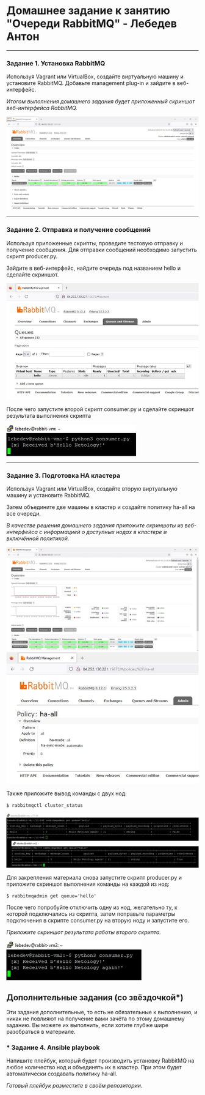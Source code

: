 # Домашнее задание к занятию "Очереди RabbitMQ" - Лебедев Антон

---

### Задание 1. Установка RabbitMQ

Используя Vagrant или VirtualBox, создайте виртуальную машину и установите RabbitMQ.
Добавьте management plug-in и зайдите в веб-интерфейс.

*Итогом выполнения домашнего задания будет приложенный скриншот веб-интерфейса RabbitMQ.*

![Screenshot_1](https://github.com/Lebedun/HomeWork-Blank/blob/11-04/img/Screenshot_1.jpg)

---

### Задание 2. Отправка и получение сообщений

Используя приложенные скрипты, проведите тестовую отправку и получение сообщения.
Для отправки сообщений необходимо запустить скрипт producer.py.

Зайдите в веб-интерфейс, найдите очередь под названием hello и сделайте скриншот.

![Screenshot_2](https://github.com/Lebedun/HomeWork-Blank/blob/11-04/img/Screenshot_2.jpg)

После чего запустите второй скрипт consumer.py и сделайте скриншот результата выполнения скрипта

![Screenshot_3](https://github.com/Lebedun/HomeWork-Blank/blob/11-04/img/Screenshot_3.jpg)

---

### Задание 3. Подготовка HA кластера

Используя Vagrant или VirtualBox, создайте вторую виртуальную машину и установите RabbitMQ.

Затем объедините две машины в кластер и создайте политику ha-all на все очереди.

*В качестве решения домашнего задания приложите скриншоты из веб-интерфейса с информацией о доступных нодах в кластере и включённой политикой.*

![Screenshot_4](https://github.com/Lebedun/HomeWork-Blank/blob/11-04/img/Screenshot_4.jpg)
![Screenshot_5](https://github.com/Lebedun/HomeWork-Blank/blob/11-04/img/Screenshot_5.jpg)

Также приложите вывод команды с двух нод:

```shell script
$ rabbitmqctl cluster_status
```

![Screenshot_6](https://github.com/Lebedun/HomeWork-Blank/blob/11-04/img/Screenshot_6.jpg)

Для закрепления материала снова запустите скрипт producer.py и приложите скриншот выполнения команды на каждой из нод:

```shell script
$ rabbitmqadmin get queue='hello'
```

После чего попробуйте отключить одну из нод, желательно ту, к которой подключались из скрипта, затем поправьте параметры подключения в скрипте consumer.py на вторую ноду и запустите его.

*Приложите скриншот результата работы второго скрипта.*

![Screenshot_7](https://github.com/Lebedun/HomeWork-Blank/blob/11-04/img/Screenshot_7.jpg)


## Дополнительные задания (со звёздочкой*)
Эти задания дополнительные, то есть не обязательные к выполнению, и никак не повлияют на получение вами зачёта по этому домашнему заданию. Вы можете их выполнить, если хотите глубже шире разобраться в материале.

### * Задание 4. Ansible playbook

Напишите плейбук, который будет производить установку RabbitMQ на любое количество нод и объединять их в кластер.
При этом будет автоматически создавать политику ha-all.

*Готовый плейбук разместите в своём репозитории.*
